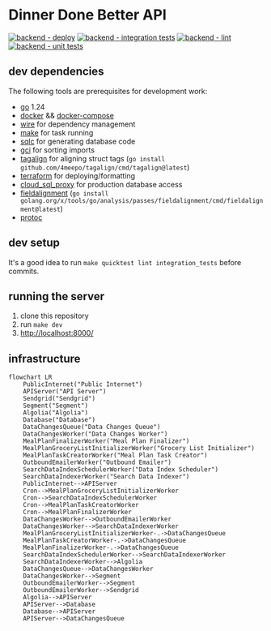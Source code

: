 # Dinner Done Better API

[![backend - deploy](https://github.com/dinnerdonebetter/dinnerdonebetter/actions/workflows/backend_deploy_dev.yaml/badge.svg)](https://github.com/dinnerdonebetter/dinnerdonebetter/actions/workflows/backend_deploy_dev.yaml) [![backend - integration tests](https://github.com/dinnerdonebetter/dinnerdonebetter/actions/workflows/backend_integration_tests.yaml/badge.svg)](https://github.com/dinnerdonebetter/dinnerdonebetter/actions/workflows/backend_integration_tests.yaml) [![backend - lint](https://github.com/dinnerdonebetter/dinnerdonebetter/actions/workflows/backend_lint.yaml/badge.svg)](https://github.com/dinnerdonebetter/dinnerdonebetter/actions/workflows/backend_lint.yaml) [![backend - unit tests](https://github.com/dinnerdonebetter/dinnerdonebetter/actions/workflows/backend_unit_tests.yaml/badge.svg)](https://github.com/dinnerdonebetter/dinnerdonebetter/actions/workflows/backend_unit_tests.yaml)

## dev dependencies

The following tools are prerequisites for development work:

- [go](https://golang.org/) 1.24
- [docker](https://docs.docker.com/get-docker/) &&  [docker-compose](https://docs.docker.com/compose/install/)
- [wire](https://github.com/google/wire) for dependency management
- [make](https://www.gnu.org/software/make/) for task running
- [sqlc](https://sqlc.dev/) for generating database code
- [gci](https://www.github.com/daixiang0/gci) for sorting imports
- [tagalign](https://www.github.com/4meepo/tagalign) for aligning struct tags (`go install github.com/4meepo/tagalign/cmd/tagalign@latest`)
- [terraform](https://learn.hashicorp.com/tutorials/terraform/install-cli) for deploying/formatting
- [cloud_sql_proxy](https://cloud.google.com/sql/docs/postgres/sql-proxy) for production database access
- [fieldalignment](https://pkg.go.dev/golang.org/x/tools/go/analysis/passes/fieldalignment) (`go install golang.org/x/tools/go/analysis/passes/fieldalignment/cmd/fieldalignment@latest`)
- [protoc](https://grpc.io/docs/protoc-installation/)

## dev setup

It's a good idea to run `make quicktest lint integration_tests` before commits.

## running the server

1. clone this repository
2. run `make dev`
3. [http://localhost:8000/](http://localhost:8000/)

## infrastructure

```mermaid
flowchart LR
    PublicInternet("Public Internet")
    APIServer("API Server")
    Sendgrid("Sendgrid")
    Segment("Segment")
    Algolia("Algolia")
    Database("Database")
    DataChangesQueue("Data Changes Queue")
    DataChangesWorker("Data Changes Worker")
    MealPlanFinalizerWorker("Meal Plan Finalizer")
    MealPlanGroceryListInitializerWorker("Grocery List Initializer")
    MealPlanTaskCreatorWorker("Meal Plan Task Creator")
    OutboundEmailerWorker("Outbound Emailer")
    SearchDataIndexSchedulerWorker("Data Index Scheduler")
    SearchDataIndexerWorker("Search Data Indexer")
    PublicInternet-->APIServer
    Cron-->MealPlanGroceryListInitializerWorker
    Cron-->SearchDataIndexSchedulerWorker
    Cron-->MealPlanTaskCreatorWorker
    Cron-->MealPlanFinalizerWorker
    DataChangesWorker-->OutboundEmailerWorker
    DataChangesWorker-->SearchDataIndexerWorker
    MealPlanGroceryListInitializerWorker-.->DataChangesQueue
    MealPlanTaskCreatorWorker-.->DataChangesQueue
    MealPlanFinalizerWorker-.->DataChangesQueue
    SearchDataIndexSchedulerWorker-->SearchDataIndexerWorker
    SearchDataIndexerWorker-->Algolia
    DataChangesQueue-->DataChangesWorker
    DataChangesWorker-->Segment
    OutboundEmailerWorker-->Segment
    OutboundEmailerWorker-->Sendgrid
    Algolia-->APIServer
    APIServer-->Database
    Database-->APIServer
    APIServer-->DataChangesQueue
```
